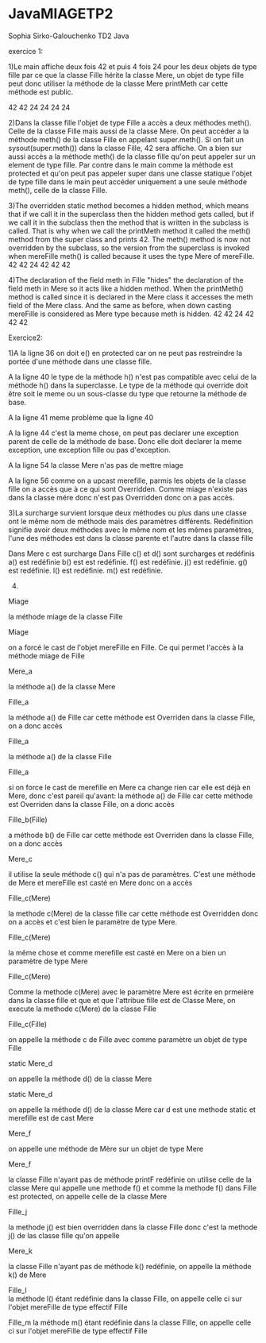 # JavaMIAGETP2

Sophia Sirko-Galouchenko TD2 Java 

exercice 1:

1)Le main affiche deux fois 42 et puis 4 fois 24 pour les deux objets de type fille par ce que la classe Fille hérite la classe Mere, un objet de type fille peut donc utiliser la méthode de la classe Mere printMeth car cette méthode est public. 

42
42
24
24
24
24

2)Dans la classe fille l'objet de type Fille a accès a deux méthodes meth(). Celle de la classe Fille mais aussi de la classe Mere. On peut accéder a la méthode meth() de la classe Fille en appelant super.meth(). Si on fait un sysout(super.meth()) dans la classe Fille, 42 sera affiche. On a bien sur aussi accès a la méthode meth() de la classe fille qu'on peut appeler sur un element de type fille. Par contre dans le main comme la méthode est protected et qu'on peut pas appeler super dans une classe statique l'objet de type fille dans le main peut accéder uniquement a une seule méthode meth(), celle de la classe Fille.



3)The overridden static method becomes a hidden method, which means that if we call it in the superclass then the hidden method gets called, but if we call it in the subclass then the method that is written in the subclass is called. That is why when we call the printMeth method it called the meth() method from the super class and prints 42. The meth() method is now not overridden by the subclass, so the version from the superclass is invoked when mereFille meth() is called because it uses the type Mere of mereFille. 
42
42
24
42
42
42 

4)The declaration of the field meth in Fille "hides" the declaration of the field meth in Mere so it acts like a hidden method. When the printMeth() method is called since it is declared in the Mere class it accesses the meth field of the Mere class. And the same as before, when down casting mereFille is considered as Mere type because meth is hidden. 
42
42
24
42
42
42

Exercice2: 

1)A la ligne 36 on doit e() en protected car on ne peut pas restreindre la portée d'une méthode dans une classe fille.

A la ligne 40 le type de la méthode h() n'est pas compatible avec celui de la méthode h() dans la superclasse. Le type de la méthode qui override doit être soit le meme ou un sous-classe du type que retourne la méthode de base.

A la ligne 41 meme problème que la ligne 40

A la ligne 44 c'est la meme chose, on peut pas declarer une exception parent de celle de la méthode de base. Donc elle doit declarer la meme exception, une exception fille ou pas d'exception. 

A la ligne 54 la classe Mere n'as pas de mettre miage

A la ligne 56 comme on a upcast merefille, parmis les objets de la classe fille on a accès que à ce qui sont Overridden. Comme miage n'existe pas dans la classe mére donc n'est pas Overridden donc on a pas accès.

3)La surcharge survient lorsque deux méthodes ou plus dans une classe ont le même nom de méthode mais des paramètres différents. 
Redéfinition signifie avoir deux méthodes avec le même nom et les mêmes paramètres, l'une des méthodes est dans la classe parente et l'autre dans la classe fille

Dans Mere c est surcharge 
Dans Fille  c() et d() sont surcharges et redéfinis 
 a() est redéfinie b() est est redéfinie. f() est redéfinie. j() est redéfinie. g() est redéfinie. l() est redéfinie. m() est redéfinie.

4)
Miage 

la méthode miage de la classe Fille

Miage 

on a forcé le cast de l'objet mereFille en Fille. Ce qui permet l'accès à la méthode miage de Fille

Mere_a 

la méthode a() de la classe Mere

Fille_a 

la méthode a() de Fille car cette méthode est Overriden dans la classe Fille, on a donc accès

Fille_a  

la méthode a() de la classe Fille

Fille_a 

si on force le cast de merefille en Mere ca change rien car elle est déjà en Mere, donc c'est pareil qu'avant: la méthode a() de Fille car cette méthode est Overriden dans la classe Fille, on a donc accès

Fille_b(Fille) 

a méthode b() de Fille car cette méthode est Overriden dans la classe Fille, on a donc accès

Mere_c

il utilise la seule méthode c() qui n'a pas de paramètres. C'est une méthode de Mere et mereFille est casté en Mere donc on a accès

Fille_c(Mere) 

la methode c(Mere) de la classe fille car cette méthode est Overridden donc on a accès et c'est bien le paramètre de type Mere.

Fille_c(Mere) 

la même chose et comme merefille est casté en Mere on a bien un paramètre de type Mere 

Fille_c(Mere)

Comme la methode c(Mere) avec le paramètre Mere est écrite en prmeière dans la classe fille et que et que l'attribue fille est de Classe Mere, on execute la methode c(Mere) de la classe Fille

Fille_c(Fille)

on appelle la méthode c de Fille avec comme paramètre un objet de type Fille

static Mere_d 

on appelle la méthode d() de la classe Mere

static Mere_d  

on appelle la méthode d() de la classe Mere car d est une methode static et merefille est de cast Mere

Mere_f  

on appelle une méthode de Mère sur un objet de type Mere

Mere_f 

la classe Fille n'ayant pas de méthode printF redéfinie on utilise celle de la classe Mere qui appelle une methode f() et comme la methode f() dans Fille est protected, on appelle celle de la classe Mere
 
Fille_j 

la methode j() est bien overridden dans la classe Fille donc c'est la methode j() de las classe fille qu'on appelle

Mere_k  

la classe Fille n'ayant pas de méthode k() redéfinie, on appelle la méthode k() de Mere

Fille_l  
la méthode l() étant redéfinie dans la classe Fille, on appelle celle ci sur l'objet mereFille de type effectif Fille

Fille_m 
la méthode m() étant redéfinie dans la classe Fille, on appelle celle ci sur l'objet mereFille de type effectif Fille






